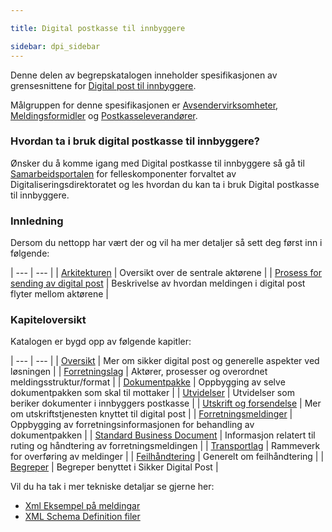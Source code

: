 ```yaml
---

title: Digital postkasse til innbyggere 

sidebar: dpi_sidebar
---
```


Denne delen av begrepskatalogen inneholder spesifikasjonen av
grensesnittene for [Digital post til
innbyggere](https://docs.digdir.no).

Målgruppen for denne spesifikasjonen er
[Avsendervirksomheter]({{site.baseurl}}/docs/resources/begrep/sikkerDigitalPost/forretningslag/Aktorer),
[Meldingsformidler]({{site.baseurl}}/docs/resources/begrep/sikkerDigitalPost/forretningslag/Aktorer) og
[Postkasseleverandører]({{site.baseurl}}/docs/resources/begrep/sikkerDigitalPost/forretningslag/Aktorer).

### Hvordan ta i bruk digital postkasse til innbyggere?

Ønsker du å komme igang med Digital postkasse til innbyggere så gå til
[Samarbeidsportalen](https://samarbeid.digdir.no/) for felleskomponenter
forvaltet av Digitaliseringsdirektoratet og les hvordan du kan ta i bruk Digital postkasse til
innbyggere.

### Innledning

Dersom du nettopp har vært der og vil ha mer detaljer så sett deg først
inn i følgende:

| --- | --- |
| [Arkitekturen]({{site.baseurl}}/docs/resources/begrep/sikkerDigitalPost/innledning/arkitektur) | Oversikt over de sentrale aktørene |
| [Prosess for sending av digital post]({{site.baseurl}}/docs/resources/begrep/sikkerDigitalPost/forretningslag/forretningsprosess) | Beskrivelse av hvordan meldingen i digital post flyter mellom aktørene |

### Kapiteloversikt

Katalogen er bygd opp av følgende kapitler:

| --- | --- |
| [Oversikt]({{site.baseurl}}/docs/resources/begrep/ID-porten/index) | Mer om sikker digital post og generelle aspekter ved løsningen |
| [Forretningslag]({{site.baseurl}}/docs/resources/begrep/ID-porten/index) | Aktører, prosesser og overordnet meldingsstruktur/format |
| [Dokumentpakke]({{site.baseurl}}/docs/resources/begrep/sikkerDigitalPost/forretningslag/Dokumentpakke/dokumentpakke_index) | Oppbygging av selve dokumentpakken som skal til mottaker |
| [Utvidelser]({{site.baseurl}}/docs/resources/begrep/ID-porten/index) | Utvidelser som beriker dokumenter i innbyggers postkasse |
| [Utskrift og forsendelse]({{site.baseurl}}/docs/resources/begrep/sikkerDigitalPost/utskrift/sdp_index_utskrift) | Mer om utskriftstjenesten knyttet til digital post |
| [Forretningsmeldinger]({{site.baseurl}}/docs/resources/begrep/ID-porten/index) | Oppbygging av forretningsinformasjonen for behandling av dokumentpakken |
| [Standard Business Document]({{site.baseurl}}/docs/resources/begrep/ID-porten/index) | Informasjon relatert til ruting og håndtering av forretningsmeldingen |
| [Transportlag]({{site.baseurl}}/docs/resources/begrep/ID-porten/index) | Rammeverk for overføring av meldinger |
| [Feilhåndtering]({{site.baseurl}}/docs/resources/begrep/ID-porten/index) | Generelt om feilhåndtering |
| [Begreper]({{site.baseurl}}/docs/resources/begrep/ID-porten/index) | Begreper benyttet i Sikker Digital Post |

Vil du ha tak i mer tekniske detaljar se gjerne her:

  - [Xml Eksempel på meldingar]({{site.baseurl}}/docs/resources/begrep/ID-porten/index)
  - [XML Schema Definition filer](xsd/README.md)
